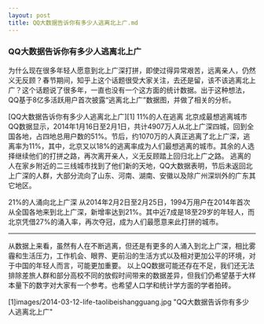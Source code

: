 ```yaml
---
layout: post
title: QQ大数据告诉你有多少人逃离北上广.md
---
```


### QQ大数据告诉你有多少人逃离北上广
为什么现在很多年轻人愿意到北上广深打拼，即使过得异常艰苦，远离亲人，仍然义无反顾？春节期间，知乎上这个话题很受大家关注，去还是留，该不该逃离北上广？这个话题说了很多年，一直也没有一个这方面的统计数据。出于这种想法，QQ基于8亿多活跃用户首次披露“逃离北上广”数据图，并做了相关的分析。

[QQ大数据告诉你有多少人逃离北上广][1]
11%的人在逃离 北京成最想逃离城市
QQ数据显示，2014年1月16日至2月1日，共计4907万人从北上广深四城，回到全国各地，占四地总用户数的51%。节后，约1070万的人真正逃离了北上广深，逃离率为11%，其中，北京又以18%的逃离率成为人们最想逃离的城市。其余的人选择继续他们的打拼之路，再次离开亲人，义无反顾踏上回归北上广之路。
逃离的人在家乡附近的二三线城市找到了他们新的天地，QQ大数据表明，节后未返回北上广深的人群，大部分流向了山东、河南、湖南、安徽以及除广州深圳外的广东其它地区。

21%的人涌向北上广深
从2014年2月2日至2月25日，1994万用户在2014年首次从全国各地来到北上广深，新增率达到21%。其中近7成是18至29岁的年轻人，而北京凭借27%的涌入率，再次夺冠，成为人们最愿意来此打拼的城市。

----------------------------------
从数据上来看，虽然有人在不断逃离，但还是有更多的人涌入到北上广深，相比雾霾和生活压力，工作机会、眼界、更前沿的生活方式以及相对更加公平的环境，对于中国的年轻人而言，可能更加重要。
以上QQ数据可能还存在不足，我们还无法排除差旅人群和部分高校不同的放假时间带来的数据差异，但我们仍希望基于大样本量下的数字对大家有一个参考。也希望人口学和统计学方面的学者拍砖。


[1]images/2014-03-12-life-taolibeishangguang.jpg "QQ大数据告诉你有多少人逃离北上广"